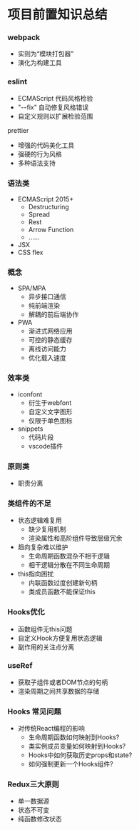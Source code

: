 # 项目前置知识总结

### webpack
* 实则为“模块打包器”
* 演化为构建工具

### eslint
* ECMAScript 代码风格检验
* "--fix" 自动修复风格错误
* 自定义规则以扩展检验范围

prettier
* 增强的代码美化工具
* 强硬的行为风格
* 多种语法支持

### 语法类
* ECMAScript 2015+
  * Destructuring
  * Spread
  * Rest
  * Arrow Function
  * ......
* JSX
* CSS flex

### 概念
* SPA/MPA
  * 异步接口通信
  * 纯前端渲染
  * 解耦的前后端协作
* PWA
  * 渐进式网络应用
  * 可控的静态缓存
  * 离线访问能力
  * 优化载入速度

### 效率类
* iconfont
  * 衍生于webfont
  * 自定义文字图形
  * 仅限于单色图标
* snippets
  * 代码片段
  * vscode插件

### 原则类
* 职责分离

### 类组件的不足
* 状态逻辑难复用
  * 缺少复用机制
  * 渲染属性和高阶组件导致层级冗余
* 趋向复杂难以维护
  * 生命周期函数混杂不相干逻辑
  * 相干逻辑分散在不同生命周期
* this指向困扰
  * 内联函数过度创建新句柄
  * 类成员函数不能保证this

### Hooks优化
* 函数组件无this问题
* 自定义Hook方便复用状态逻辑
* 副作用的关注点分离

### useRef
* 获取子组件或者DOM节点的句柄
* 渲染周期之间共享数据的存储

### Hooks 常见问题
* 对传统React编程的影响
  * 生命周期函数如何映射到Hooks?
  * 类实例成员变量如何映射到Hooks?
  * Hooks中如何获取历史props和state?
  * 如何强制更新一个Hooks组件?

### Redux三大原则
* 单一数据源
* 状态不可变
* 纯函数修改状态
